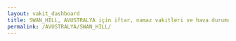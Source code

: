 ```yaml
---
layout: vakit_dashboard
title: SWAN_HILL, AVUSTRALYA için iftar, namaz vakitleri ve hava durumu - ilçe/eyalet seç
permalink: /AVUSTRALYA/SWAN_HILL/
---
```


<script type="text/javascript">
  var GLOBAL_COUNTRY = 'AVUSTRALYA';
  var GLOBAL_CITY = 'SWAN_HILL';
  var GLOBAL_STATE = '';
  var lat = 72;
  var lon = 21;
</script>
